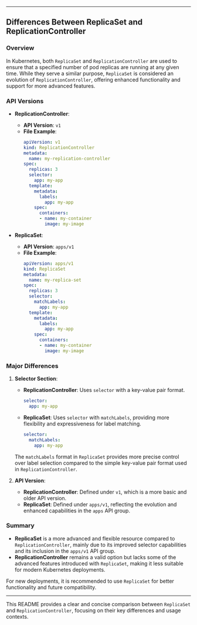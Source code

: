 
---

## Differences Between ReplicaSet and ReplicationController

### Overview

In Kubernetes, both `ReplicaSet` and `ReplicationController` are used to ensure that a specified number of pod replicas are running at any given time. While they serve a similar purpose, `ReplicaSet` is considered an evolution of `ReplicationController`, offering enhanced functionality and support for more advanced features.

### API Versions

- **ReplicationController**: 
  - **API Version**: `v1`
  - **File Example**:
    ```yaml
    apiVersion: v1
    kind: ReplicationController
    metadata:
      name: my-replication-controller
    spec:
      replicas: 3
      selector:
        app: my-app
      template:
        metadata:
          labels:
            app: my-app
        spec:
          containers:
          - name: my-container
            image: my-image
    ```

- **ReplicaSet**:
  - **API Version**: `apps/v1`
  - **File Example**:
    ```yaml
    apiVersion: apps/v1
    kind: ReplicaSet
    metadata:
      name: my-replica-set
    spec:
      replicas: 3
      selector:
        matchLabels:
          app: my-app
      template:
        metadata:
          labels:
            app: my-app
        spec:
          containers:
          - name: my-container
            image: my-image
    ```

### Major Differences

1. **Selector Section**:
   - **ReplicationController**: Uses `selector` with a key-value pair format.
     ```yaml
     selector:
       app: my-app
     ```
   - **ReplicaSet**: Uses `selector` with `matchLabels`, providing more flexibility and expressiveness for label matching.
     ```yaml
     selector:
       matchLabels:
         app: my-app
     ```

   The `matchLabels` format in `ReplicaSet` provides more precise control over label selection compared to the simple key-value pair format used in `ReplicationController`.

2. **API Version**:
   - **ReplicationController**: Defined under `v1`, which is a more basic and older API version.
   - **ReplicaSet**: Defined under `apps/v1`, reflecting the evolution and enhanced capabilities in the `apps` API group.

### Summary

- **ReplicaSet** is a more advanced and flexible resource compared to `ReplicationController`, mainly due to its improved selector capabilities and its inclusion in the `apps/v1` API group. 
- **ReplicationController** remains a valid option but lacks some of the advanced features introduced with `ReplicaSet`, making it less suitable for modern Kubernetes deployments.

For new deployments, it is recommended to use `ReplicaSet` for better functionality and future compatibility.

--- 

This README provides a clear and concise comparison between `ReplicaSet` and `ReplicationController`, focusing on their key differences and usage contexts.
